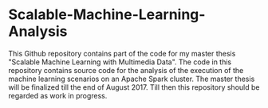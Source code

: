 # Scalable-Machine-Learning-Analysis

This Github repository contains part of the code for my master thesis "Scalable Machine Learning with Multimedia Data". 
The code in this repository contains source code for the analysis of the execution of the machine learning scenarios on an 
Apache Spark cluster. The master thesis will be finalized till the end of August 2017. Till then this repository should be 
regarded as work in progress.
